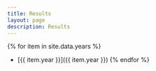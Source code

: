 ```yaml
---
title: Results
layout: page
description: Results
---
```


<!-- ### [Most recent results]({{ site.data.years[0].year }})

### All past results -->

<!-- Display results from final year back to initial year -->

{% for item in site.data.years %}
- [{{ item.year }}]({{ item.year }})
{% endfor %}
